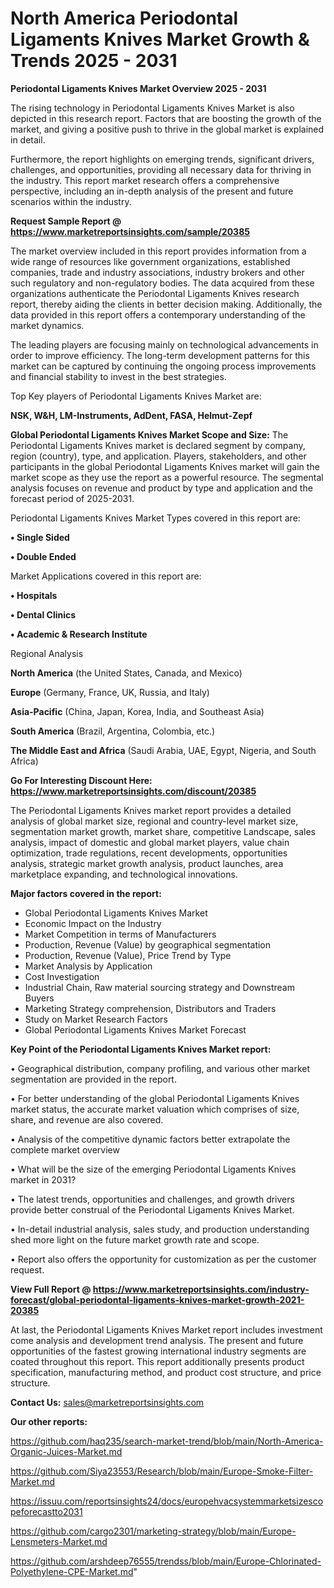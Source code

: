 # North America Periodontal Ligaments Knives Market Growth & Trends 2025 - 2031

<Strong> Periodontal Ligaments Knives Market Overview 2025 - 2031</strong>

The rising technology in Periodontal Ligaments Knives Market is also depicted in this research report. Factors that are boosting the growth of the market, and giving a positive push to thrive in the global market is explained in detail.

Furthermore, the report highlights on emerging trends, significant drivers, challenges, and opportunities, providing all necessary data for thriving in the industry. This report market research offers a comprehensive perspective, including an in-depth analysis of the present and future scenarios within the industry.

<strong>Request Sample Report @ <a href=https://www.marketreportsinsights.com/sample/20385>https://www.marketreportsinsights.com/sample/20385</a></strong>

The market overview included in this report provides information from a wide range of resources like government organizations, established companies, trade and industry associations, industry brokers and other such regulatory and non-regulatory bodies. The data acquired from these organizations authenticate the Periodontal Ligaments Knives research report, thereby aiding the clients in better decision making. Additionally, the data provided in this report offers a contemporary understanding of the market dynamics.

The leading players are focusing mainly on technological advancements in order to improve efficiency. The long-term development patterns for this market can be captured by continuing the ongoing process improvements and financial stability to invest in the best strategies.

Top Key players of Periodontal Ligaments Knives Market are:

<strong>NSK, W&H, LM-Instruments, AdDent, FASA, Helmut-Zepf</strong>

<strong><b>Global Periodontal Ligaments Knives Market Scope and Size:</b></strong>
The Periodontal Ligaments Knives market is declared segment by company, region (country), type, and application. Players, stakeholders, and other participants in the global Periodontal Ligaments Knives market will gain the market scope as they use the report as a powerful resource. The segmental analysis focuses on revenue and product by type and application and the forecast period of 2025-2031.

Periodontal Ligaments Knives Market Types covered in this report are:

<strong>• Single Sided

• Double Ended</strong>

Market Applications covered in this report are:

<strong>• Hospitals

• Dental Clinics

• Academic & Research Institute</strong> 

Regional Analysis

<strong>North America</strong> (the United States, Canada, and Mexico)

<strong>Europe</strong> (Germany, France, UK, Russia, and Italy)

<strong>Asia-Pacific</strong> (China, Japan, Korea, India, and Southeast Asia)

<strong>South America</strong> (Brazil, Argentina, Colombia, etc.)

<strong>The Middle East and Africa</strong> (Saudi Arabia, UAE, Egypt, Nigeria, and South Africa)

<strong>Go For Interesting Discount Here: <a href=https://www.marketreportsinsights.com/discount/20385>https://www.marketreportsinsights.com/discount/20385</a></strong>

The Periodontal Ligaments Knives market report provides a detailed analysis of global market size, regional and country-level market size, segmentation market growth, market share, competitive Landscape, sales analysis, impact of domestic and global market players, value chain optimization, trade regulations, recent developments, opportunities analysis, strategic market growth analysis, product launches, area marketplace expanding, and technological innovations.

<strong><b>Major factors covered in the report:</b></strong>
<ul>
  <li>Global Periodontal Ligaments Knives Market </li>
  <li>Economic Impact on the Industry</li>
  <li>Market Competition in terms of Manufacturers</li>
  <li>Production, Revenue (Value) by geographical segmentation</li>
  <li>Production, Revenue (Value), Price Trend by Type</li>
  <li>Market Analysis by Application</li>
  <li>Cost Investigation</li>
  <li>Industrial Chain, Raw material sourcing strategy and Downstream Buyers</li>
  <li>Marketing Strategy comprehension, Distributors and Traders</li>
  <li>Study on Market Research Factors</li>
  <li>Global Periodontal Ligaments Knives Market Forecast</li>
</ul>

<strong><b>Key Point of the Periodontal Ligaments Knives Market report:</b></strong>

• Geographical distribution, company profiling, and various other market segmentation are provided in the report.

• For better understanding of the global Periodontal Ligaments Knives market status, the accurate market valuation which comprises of size, share, and revenue are also covered.

• Analysis of the competitive dynamic factors better extrapolate the complete market overview

• What will be the size of the emerging Periodontal Ligaments Knives market in 2031?

• The latest trends, opportunities and challenges, and growth drivers provide better construal of the Periodontal Ligaments Knives Market.

• In-detail industrial analysis, sales study, and production understanding shed more light on the future market growth rate and scope.

• Report also offers the opportunity for customization as per the customer request.

<strong><b>View Full Report @ <a href=https://www.marketreportsinsights.com/industry-forecast/global-periodontal-ligaments-knives-market-growth-2021-20385>https://www.marketreportsinsights.com/industry-forecast/global-periodontal-ligaments-knives-market-growth-2021-20385</a></b></strong>


At last, the Periodontal Ligaments Knives Market report includes investment come analysis and development trend analysis. The present and future opportunities of the fastest growing international industry segments are coated throughout this report. This report additionally presents product specification, manufacturing method, and product cost structure, and price structure.

<strong>Contact Us:</strong>
sales@marketreportsinsights.com

<strong>Our other reports:</strong>

<a href=https://github.com/haq235/search-market-trend/blob/main/North-America-Organic-Juices-Market.md>https://github.com/haq235/search-market-trend/blob/main/North-America-Organic-Juices-Market.md</a>

<a href=https://github.com/Siya23553/Research/blob/main/Europe-Smoke-Filter-Market.md>https://github.com/Siya23553/Research/blob/main/Europe-Smoke-Filter-Market.md</a>

<a href=https://issuu.com/reportsinsights24/docs/europehvacsystemmarketsizescopeforecastto2031>https://issuu.com/reportsinsights24/docs/europehvacsystemmarketsizescopeforecastto2031</a>

<a href=https://github.com/cargo2301/marketing-strategy/blob/main/Europe-Lensmeters-Market.md>https://github.com/cargo2301/marketing-strategy/blob/main/Europe-Lensmeters-Market.md</a>

<a href=https://github.com/arshdeep76555/trendss/blob/main/Europe-Chlorinated-Polyethylene-CPE-Market.md>https://github.com/arshdeep76555/trendss/blob/main/Europe-Chlorinated-Polyethylene-CPE-Market.md</a>"
